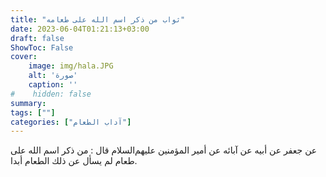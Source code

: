 ```yaml
---
title: "ثواب من ذكر اسم الله على طعامه"
date: 2023-06-04T01:21:13+03:00
draft: false
ShowToc: False
cover:
    image: img/hala.JPG
    alt: 'صورة'
    caption: ''
#    hidden: false
summary: 
tags: [""]
categories: ["آداب الطعام"]
---
```

عن جعفر عن
أبيه عن آبائه عن أمير المؤمنين عليهم‌السلام قال : من ذكر اسم الله
على طعام لم يسأل عن ذلك الطعام أبدا.



